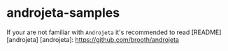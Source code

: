 # androjeta-samples

If your are not familiar with `Androjeta` it's recommended to read [README][androjeta] 
[androjeta]: https://github.com/brooth/androjeta
